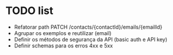 # TODO list
- Refatorar path PATCH /contacts/{contactId}/emails/{emailId}
- Agrupar os exemplos e reutilizar (email)
- Definir os métodos de segurança da API (basic auth e API key)
- Definir schemas para os erros 4xx e 5xx